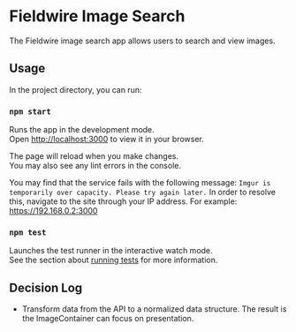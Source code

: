 # Fieldwire Image Search

The Fieldwire image search app allows users to search and view images.

## Usage

In the project directory, you can run:

### `npm start`

Runs the app in the development mode.\
Open [http://localhost:3000](http://localhost:3000) to view it in your browser.

The page will reload when you make changes.\
You may also see any lint errors in the console.

You may find that the service fails with the following message: `Imgur is temporarily over capacity. Please try again later.`
In order to resolve this, navigate to the site through your IP address.
For example: https://192.168.0.2:3000

### `npm test`

Launches the test runner in the interactive watch mode.\
See the section about [running tests](https://facebook.github.io/create-react-app/docs/running-tests) for more information.

## Decision Log
* Transform data from the API to a normalized data structure. The result is the ImageContainer can focus on presentation.